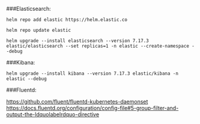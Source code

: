 ###Elasticsearch:
```
helm repo add elastic https://helm.elastic.co

helm repo update elastic

helm upgrade --install elasticsearch --version 7.17.3 elastic/elasticsearch --set replicas=1 -n elastic --create-namespace --debug
```

###Kibana:
```
helm upgrade --install kibana --version 7.17.3 elastic/kibana -n elastic --debug
```

###Fluentd:

https://github.com/fluent/fluentd-kubernetes-daemonset
https://docs.fluentd.org/configuration/config-file#5-group-filter-and-output-the-ldquolabelrdquo-directive
